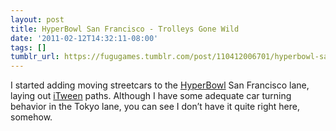 ```yaml
---
layout: post
title: HyperBowl San Francisco - Trolleys Gone Wild
date: '2011-02-12T14:32:11-08:00'
tags: []
tumblr_url: https://fugugames.tumblr.com/post/110412006701/hyperbowl-san-francisco-trolleys-gone-wild
---
```

I started adding moving streetcars to the [HyperBowl](http://hyperbowl3d.com/) San Francisco lane, laying out [iTween](http://itween.pixelplacement.com/) paths. Although I have some adequate car turning behavior in the Tokyo lane, you can see I don’t have it quite right here, somehow.

